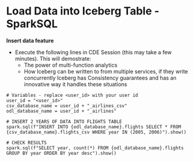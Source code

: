 # Load Data into Iceberg Table - SparkSQL

**Insert data feature**

- Execute the following lines in CDE Session (this may take a few minutes).  This will demostrate:
   - The power of multi-function analytics
   - How Iceberg can be written to from multiple services, if they write concurrently Iceberg has Consistency guarantees and has an innovative way it handles these situations

```
# Variables - replace <user_id> with your user id
user_id = "<user_id>"
csv_database_name = user_id + "_airlines_csv"
odl_database_name = user_id + "_airlines"

# INSERT 2 YEARS OF DATA INTO FLIGHTS TABLE
spark.sql(f"INSERT INTO {odl_database_name}.flights SELECT * FROM {csv_database_name}.flights_csv WHERE year IN (2005, 2006)").show()

# CHECK RESULTS
spark.sql(f"SELECT year, count(*) FROM {odl_database_name}.flights GROUP BY year ORDER BY year desc").show()

```

